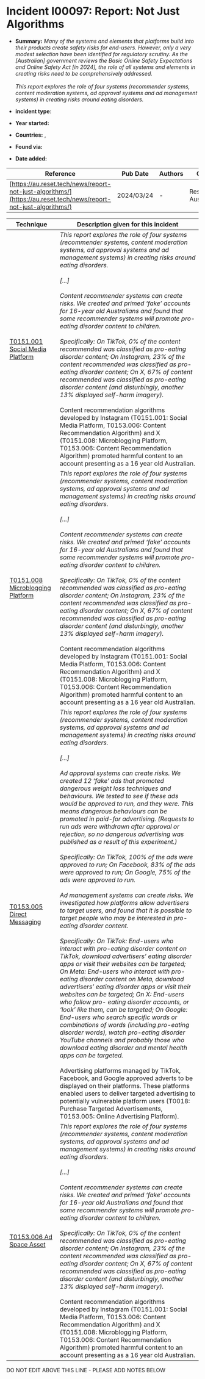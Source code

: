 # Incident I00097: Report: Not Just Algorithms

* **Summary:** <i>Many of the systems and elements that platforms build into their products create safety risks for end-users. However, only a very modest selection have been identified for regulatory scrutiny. As the [Australian] government reviews the Basic Online Safety Expectations and Online Safety Act [in 2024], the role of all systems and elements in creating risks need to be comprehensively addressed.<br><br>This report explores the role of four systems (recommender systems, content moderation systems, ad approval systems and ad management systems) in creating risks around eating disorders.</i>

* **incident type**: 

* **Year started:** 

* **Countries:**  , 

* **Found via:** 

* **Date added:** 


| Reference | Pub Date | Authors | Org | Archive |
| --------- | -------- | ------- | --- | ------- |
| [https://au.reset.tech/news/report-not-just-algorithms/](https://au.reset.tech/news/report-not-just-algorithms/) | 2024/03/24 | - | Reset Australia | [https://web.archive.org/web/20240527135516/https://au.reset.tech/news/report-not-just-algorithms/](https://web.archive.org/web/20240527135516/https://au.reset.tech/news/report-not-just-algorithms/) |

 

| Technique | Description given for this incident |
| --------- | ------------------------- |
| [T0151.001 Social Media Platform](../../generated_pages/techniques/T0151.001.md) | <i>This report explores the role of four systems (recommender systems, content moderation systems, ad approval systems and ad management systems) in creating risks around eating disorders.<br><br>[...]<br><br>Content recommender systems can create risks. We created and primed ‘fake’ accounts for 16-year old Australians and found that some recommender systems will promote pro-eating disorder content to children.<br><br>Specifically: On TikTok, 0% of the content recommended was classified as pro-eating disorder content; On Instagram, 23% of the content recommended was classified as pro-eating disorder content; On X, 67% of content recommended was classified as pro-eating disorder content (and disturbingly, another 13% displayed self-harm imagery).</i><br><br>Content recommendation algorithms developed by Instagram (T0151.001: Social Media Platform, T0153.006: Content Recommendation Algorithm) and X (T0151.008: Microblogging Platform, T0153.006: Content Recommendation Algorithm) promoted harmful content to an account presenting as a 16 year old Australian. |
| [T0151.008 Microblogging Platform](../../generated_pages/techniques/T0151.008.md) | <i>This report explores the role of four systems (recommender systems, content moderation systems, ad approval systems and ad management systems) in creating risks around eating disorders.<br><br>[...]<br><br>Content recommender systems can create risks. We created and primed ‘fake’ accounts for 16-year old Australians and found that some recommender systems will promote pro-eating disorder content to children.<br><br>Specifically: On TikTok, 0% of the content recommended was classified as pro-eating disorder content; On Instagram, 23% of the content recommended was classified as pro-eating disorder content; On X, 67% of content recommended was classified as pro-eating disorder content (and disturbingly, another 13% displayed self-harm imagery).</i><br><br>Content recommendation algorithms developed by Instagram (T0151.001: Social Media Platform, T0153.006: Content Recommendation Algorithm) and X (T0151.008: Microblogging Platform, T0153.006: Content Recommendation Algorithm) promoted harmful content to an account presenting as a 16 year old Australian. |
| [T0153.005 Direct Messaging](../../generated_pages/techniques/T0153.005.md) | <i>This report explores the role of four systems (recommender systems, content moderation systems, ad approval systems and ad management systems) in creating risks around eating disorders.<br><br>[...]<br><br>Ad approval systems can create risks. We created 12 ‘fake’ ads that promoted dangerous weight loss techniques and behaviours. We tested to see if these ads would be approved to run, and they were. This means dangerous behaviours can be promoted in paid-for advertising. (Requests to run ads were withdrawn after approval or rejection, so no dangerous advertising was published as a result of this experiment.)<br><br>Specifically: On TikTok, 100% of the ads were approved to run; On Facebook, 83% of the ads were approved to run; On Google, 75% of the ads were approved to run.<br><br>Ad management systems can create risks. We investigated how platforms allow advertisers to target users, and found that it is possible to target people who may be interested in pro-eating disorder content.<br><br>Specifically: On TikTok: End-users who interact with pro-eating disorder content on TikTok, download advertisers’ eating disorder apps or visit their websites can be targeted; On Meta: End-users who interact with pro-eating disorder content on Meta, download advertisers’ eating disorder apps or visit their websites can be targeted; On X: End-users who follow pro- eating disorder accounts, or ‘look’ like them, can be targeted; On Google: End-users who search specific words or combinations of words (including pro-eating disorder words), watch pro-eating disorder YouTube channels and probably those who download eating disorder and mental health apps can be targeted.</i><br><br>Advertising platforms managed by TikTok, Facebook, and Google approved adverts to be displayed on their platforms. These platforms enabled users to deliver targeted advertising to potentially vulnerable platform users (T0018: Purchase Targeted Advertisements, T0153.005: Online Advertising Platform). |
| [T0153.006 Ad Space Asset](../../generated_pages/techniques/T0153.006.md) | <i>This report explores the role of four systems (recommender systems, content moderation systems, ad approval systems and ad management systems) in creating risks around eating disorders.<br><br>[...]<br><br>Content recommender systems can create risks. We created and primed ‘fake’ accounts for 16-year old Australians and found that some recommender systems will promote pro-eating disorder content to children.<br><br>Specifically: On TikTok, 0% of the content recommended was classified as pro-eating disorder content; On Instagram, 23% of the content recommended was classified as pro-eating disorder content; On X, 67% of content recommended was classified as pro-eating disorder content (and disturbingly, another 13% displayed self-harm imagery).</i><br><br>Content recommendation algorithms developed by Instagram (T0151.001: Social Media Platform, T0153.006: Content Recommendation Algorithm) and X (T0151.008: Microblogging Platform, T0153.006: Content Recommendation Algorithm) promoted harmful content to an account presenting as a 16 year old Australian. |


DO NOT EDIT ABOVE THIS LINE - PLEASE ADD NOTES BELOW